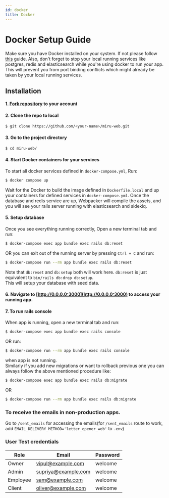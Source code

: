 ```yaml
---
id: docker
title: Docker
---
```


# Docker Setup Guide

Make sure you have Docker installed on your system.
If not please follow [this](https://docs.docker.com/get-docker/) guide.
Also, don't forget to stop your local running services like postgres, redis and elasticsearch while you're using docker to run your app.
This will prevent you from port binding conflicts which might already be taken by your local running services.
## Installation

#### 1. [Fork repository](https://github.com/saeloun/miru-web/fork) to your account

#### 2. Clone the repo to local

```bash
$ git clone https://github.com/<your-name>/miru-web.git
```

#### 3. Go to the project directory

```bash
$ cd miru-web/
```

#### 4. Start Docker containers for your services
 To start all docker services defined in `docker-compose.yml`, Run:

```bash
$ docker compose up
```

Wait for the Docker to build the image defined in `Dockerfile.local` and up your containers for defined services in `docker-compose.yml`.
Once the database and redis service are up, Webpacker will compile the assets, and you will see your rails server running with elasticsearch and sidekiq.

#### 5. Setup database

Once you see everything running correctly, Open a new terminal tab and run:

```bash
$ docker-compose exec app bundle exec rails db:reset
```

OR you can exit out of the running server by pressing `Ctrl + C` and run:

```bash
$ docker-compose run --rm app bundle exec rails db:reset
```

Note that `db:reset` and `db:setup` both will work here.
`db:reset` is just equivalent to `bin/rails db:drop db:setup`.\
This will setup your database with seed data.

#### 6. Navigate to [http://0.0.0.0:3000](http://0.0.0.0:3000) to access your running app.

#### 7. To run rails console

When app is running, open a new terminal tab and run:

```bash
$ docker-compose exec app bundle exec rails console
```

OR run:

```bash
$ docker-compose run --rm app bundle exec rails console
```

when app is not running.\
Similarly if you add new migrations or want to rollback previous one you can always follow the above mentioned procedure like:

```bash
$ docker-compose exec app bundle exec rails db:migrate
```

OR

```bash
$ docker-compose run --rm app bundle exec rails db:migrate
```

### To receive the emails in non-production apps.

Go to `/sent_emails` for accessing the emails(for `/sent_emails` route to work,
add `EMAIL_DELIVERY_METHOD='letter_opener_web'` to `.env`)

### User Test credentials

| Role     | Email               | Password |
| -------- | ------------------- | -------- |
| Owner    | vipul@example.com   | welcome  |
| Admin    | supriya@example.com | welcome  |
| Employee | sam@example.com     | welcome  |
| Client   | oliver@example.com  | welcome  |
